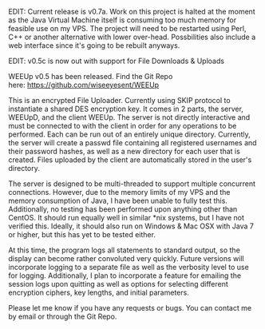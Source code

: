 <html><body><p>EDIT: Current release is v0.7a. Work on this project is halted at the moment as the Java Virtual Machine itself is consuming too much memory for feasible use on my VPS. The project will need to be restarted using Perl, C++ or another alternative with lower over-head. Possbilities also include a web interface since it's going to be rebuilt anyways.

EDIT: v0.5c is now out with support for File Downloads &amp; Uploads

WEEUp v0.5 has been released. Find the Git Repo here: <a title="WEEUp v0.5 Repo" href="https://github.com/wiseeyesent/WEEUp" target="_blank">https://github.com/wiseeyesent/WEEUp</a>

This is an encrypted File Uploader. Currently using SKIP protocol to instantiate a shared DES encryption key. It comes in 2 parts, the server, WEEUpD, and the client WEEUp. The server is not directly interactive and must be connected to with the client in order for any operations to be performed. Each can be run out of an entirely unique directory. Currently, the server will create a passwd file containing all registered usernames and their password hashes, as well as a new directory for each user that is created. Files uploaded by the client are automatically stored in the user's directory.

The server is designed to be multi-threaded to support multiple concurrent connections. However, due to the memory limits of my VPS and the memory consumption of Java, I have been unable to fully test this. Additionally, no testing has been performed upon anything other than CentOS. It should run equally well in similar *nix systems, but I have not verified this. Ideally, it should also run on Windows &amp; Mac OSX with Java 7 or higher, but this has yet to be tested either.

At this time, the program logs all statements to standard output, so the display can become rather convoluted very quickly. Future versions will incorporate logging to a separate file as well as the verbosity level to use for logging. Additionally, I plan to incorporate a feature for emailing the session logs upon quitting as well as options for selecting different encryption ciphers, key lengths, and initial parameters.

Please let me know if you have any requests or bugs. You can contact me by email or through the Git Repo.</p></body></html>
